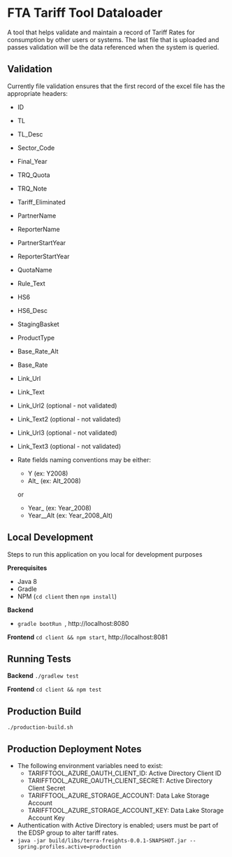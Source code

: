 # FTA Tariff Tool Dataloader
A tool that helps validate and maintain a record of Tariff Rates for consumption by other users or systems.
The last file that is uploaded and passes validation will be the data referenced when the system is queried.

## Validation
Currently file validation ensures that the first record of the excel file has the appropriate headers:

- ID
- TL
- TL_Desc
- Sector_Code
- Final_Year
- TRQ_Quota
- TRQ_Note
- Tariff_Eliminated
- PartnerName
- ReporterName
- PartnerStartYear
- ReporterStartYear
- QuotaName
- Rule_Text
- HS6
- HS6_Desc
- StagingBasket
- ProductType
- Base_Rate_Alt
- Base_Rate
- Link_Url
- Link_Text
- Link_Url2 (optional - not validated)
- Link_Text2 (optional - not validated)
- Link_Url3 (optional - not validated)
- Link_Text3 (optional - not validated)
- Rate fields naming conventions may be either:
    - Y<year> (ex: Y2008)
    - Alt_<year> (ex: Alt_2008)
    
    or
    - Year_<year> (ex: Year_2008)
    - Year_<year>_Alt (ex: Year_2008_Alt)

## Local Development
Steps to run this application on you local for development purposes

**Prerequisites** 
 - Java 8
 - Gradle
 - NPM (`cd client` then `npm install`)

**Backend** 
 - `gradle bootRun `, http://localhost:8080

**Frontend** `cd client && npm start`, http://localhost:8081

## Running Tests

**Backend** `./gradlew test`

**Frontend**  `cd client && npm test`

## Production Build
```./production-build.sh```

## Production Deployment Notes
 - The following environment variables need to exist:
    - TARIFFTOOL_AZURE_OAUTH_CLIENT_ID: Active Directory Client ID
    - TARIFFTOOL_AZURE_OAUTH_CLIENT_SECRET: Active Directory Client Secret
    - TARIFFTOOL_AZURE_STORAGE_ACCOUNT: Data Lake Storage Account
    - TARIFFTOOL_AZURE_STORAGE_ACCOUNT_KEY: Data Lake Storage Account Key
 - Authentication with Active Directory is enabled; users must be part of the EDSP group to alter tariff rates.
 - `java -jar build/libs/terra-freights-0.0.1-SNAPSHOT.jar --spring.profiles.active=production`
 
